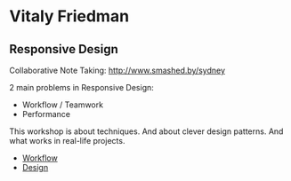 # Vitaly Friedman

## Responsive Design

Collaborative Note Taking: http://www.smashed.by/sydney

2 main problems in Responsive Design:

* Workflow / Teamwork
* Performance

This workshop is about techniques.
And about clever design patterns.
And what works in real-life projects.

* [Workflow](WORKFLOW.md)
* [Design](DESIGN.md)
